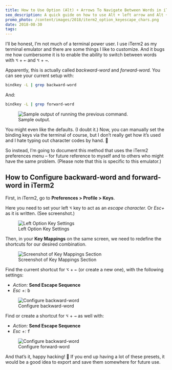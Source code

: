 ```yaml
---
title: How to Use Option (Alt) + Arrows To Navigate Between Words in iTerm2
seo_description: A quick guide on how to use Alt + left arrow and Alt + right arrow to move between words with iTerm2. Or rather backward-word and forward-word.
promo_photo: /content/images/2018/iterm2_option_keyescape_chars.png
date: 2018-08-30
tags:
---
```


I’ll be honest, I’m not much of a terminal power user. I use iTerm2 as my terminal emulator and there are some things I like to customize. And it bugs me how cumbersome it is to enable the ability to switch between words with <kbd>⌥</kbd> + <kbd>←</kbd> and <kbd>⌥</kbd> + <kbd>→</kbd>.

Apparently, this is actually called _backward-word_ and _forward-word._ You can see your current setup with:

```bash
bindkey -L | grep backward-word
```

And:

```bash
bindkey -L | grep forward-word
```

<figure class="blog-post-image"><img src="/content/images/2018/keybinds_backward_word_forward_word.png" alt="Sample output of running the previous command." /><figcaption>Sample output.</figcaption></figure>

You might even like the defaults. (I doubt it.) Now, you can manually set the binding keys via the terminal of course, but I don’t really get how it’s used and I hate typing out character codes by hand. 🙂

So instead, I’m going to document this method that uses the iTerm2 preferences menu – for future reference to myself and to others who might have the same problem. (Please note that this is specific to this emulator.)

## How to Configure backward-word and forward-word in iTerm2

First, in iTerm2, go to **Preferences > Profile > Keys**.

Here you need to set your left <kbd>⌥</kbd> key to act as an _escape character._ Or _Esc+_ as it is written. (See screenshot.)

<figure class="blog-post-image"><img src="/content/images/2018/iterm2_option_keyescape_chars.png" alt="Left Option Key Settings" /><figcaption>Left Option Key Settings</figcaption></figure>

Then, in your **Key Mappings** on the same screen, we need to redefine the shortcuts for our desired combination.

<figure class="blog-post-image"><img src="/content/images/2018/iterm2-key-mappings.png" alt="Screenshot of Key Mappings Section" /><figcaption>Screenshot of Key Mappings Section</figcaption></figure>

Find the current shortcut for <kbd>⌥</kbd> + <kbd>←</kbd> (or create a new one), with the following settings:

- _Action:_ **Send Escape Sequence**
- _Esc +:_ <kbd>b</kbd>

<figure class="blog-post-image"><img src="/content/images/2018/iterm2_backward_word.png" alt="Configure backward-word" /><figcaption>Configure backward-word</figcaption></figure>

Find or create a shortcut for <kbd>⌥</kbd> + <kbd>→</kbd> as well with:

- _Action:_ **Send Escape Sequence**
- _Esc +:_ <kbd>f</kbd>

<figure class="blog-post-image"><img src="/content/images/2018/iterm2_forward_word.png" alt="Configure backward-word" /><figcaption>Configure forward-word</figcaption></figure>

And that’s it, happy hacking! 🎉 If you end up having a lot of these presets, it would be a good idea to export and save them somewhere for future use.
